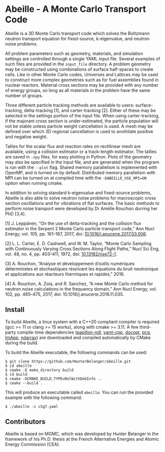 # Abeille - A Monte Carlo Transport Code

Abeille is a 3D Monte Carlo transport code which solves the Boltzmann neutron
transport equation for fixed-source, k-eigenvalue, and neutron noise problems. 

All problem parameters such as geometry, materials, and simulation settings are
controlled through a single YAML input file. Several examples of such files are
provided in the `input_file` directory. A problem geometry may be constructed
using combinations of surface half-spaces to create cells. Like in other Monte
Carlo codes, Universes and Lattices may be used to construct more complex
geometries such as for fuel assemblies found in nuclear reactors. Material
cross sections may be provided with any number of energy groups, so long as all
materials in the problem have the same number of groups.

Three different particle tracking methods are available to users:
surface-tracking, delta-tracking [1], and carter-tracking [2]. Either of these
may be selected in the settings portion of the input file.  When using
carter-tracking, if the majorant cross section is under-estimated, the particle
population will not be stable unless particle weight cancellation is used. A
mesh may be defined over which 3D regional cancellation is used to annihilate
positive and negative weight.

Tallies for the scalar flux and reaction rates on rectilinear mesh are
available, using a collision estimator or a track-length estimator. The tallies
are saved in `.npy` files, for easy plotting in Python. Plots of the geometry
may also be specified in the input file, and are generated when the program is
run with the `--plot` flag. Shared memory parallelism is implemented with
OpenMP, and is turned on by default. Distributed memory parallelism with MPI
can be turned on at compiled time with the `-DABEILLE_USE_MPI=ON` opiton
when running cmake.

In addition to solving standard k-eigenvalue and fixed-source problems, Abeille
is also able to solve neutron noise problems for macroscopic cross section
oscillations and for vibrations of flat surfaces. The basic methods to perform
noise transport were developed by Dr Amélie Rouchon durring her PhD [3,4].

[1] J. Leppänen, “On the use of delta-tracking and the collision flux estimator
in the Serpent 2 Monte Carlo particle transport code,” Ann Nucl Energy, vol.
105, pp. 161–167, 2017, doi:
[10.1016/j.anucene.2017.03.006](https://dx.doi.org/10.1016/j.anucene.2017.03.006).

[2] L. L. Carter, E. D. Cashwell, and W. M. Taylor, “Monte Carlo Sampling with
Continuously Varying Cross Sections Along Flight Paths,” Nucl Sci Eng, vol. 48,
no. 4, pp. 403–411, 1972, doi:
[10.13182/nse72-1](https://dx.doi.org/10.13182/nse72-1). 

[3] A. Rouchon, “Analyse et développement d’outils numériques déterministes et
stochastiques résolvant les équations du bruit neutronique et applications aux
réacteurs thermiques et rapides,” 2016.

[4] A. Rouchon, A. Zoia, and R. Sanchez, “A new Monte Carlo method for neutron
noise calculations in the frequency domain,” Ann Nucl Energy, vol. 102,
pp. 465–475, 2017, doi: 10.1016/j.anucene.2016.11.035. 

## Install
To build Abeille, a linux system with a C++20 compliant compiler is required
(gcc >= 11 or clang >= 15 works), along with cmake >= 3.11. A few third-party
compile-time dependencies ([papillon-ndl](https://github.com/HunterBelanger/papillon-ndl),
[yaml-cpp](https://github.com/jbeder/yaml-cpp),
[docopt](http://docopt.org/), [pcg](https://www.pcg-random.org),
[ImApp](https://github.com/HunterBelanger/ImApp),
[ndarray](https://github.com/HunterBelanger/ndarray)) are downloaded
and compiled automatically by CMake during the build.

To build the Abeille executable, the following commands can be used:
```
$ git clone https://github.com/HunterBelanger/abeille.git
$ cd abeille
$ cmake -E make_directory build
$ cd build
$ cmake -DCMAKE_BUILD_TYPE=RelWithDebInfo ..
$ cmake --build .
```
This will produce an executable called `abeille`. You can run the provided example
with the following command:
```
$ ./abeille -i c5g7.yaml
```

## Contributors
Abeille is based on MGMC, which was developed by Hunter Belanger in the
framework of his Ph.D. thesis at the French Alternative Energies and
Atomic Energy Commission (CEA).
